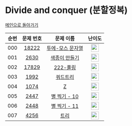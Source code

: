 # Divide and conquer (분할정복)

[메인으로 돌아가기](https://github.com/Alom-codingTest/alom-codingTest-25-1)

| 순번  |                                   문제 번호                                   |                                     문제 이름                                     |                                        난이도                                         |
|:---:|:-------------------------------------------------------------------------:|:-----------------------------------------------------------------------------:|:----------------------------------------------------------------------------------:|
| 000 | <a href="https://www.acmicpc.net/problem/18222" target="_blank">18222</a> | <a href="https://www.acmicpc.net/problem/18222" target="_blank">투에-모스 문자열</a> | <img height="25px" width="25px" src="https://static.solved.ac/tier_small/9.svg"/>  |<a href="./../../solution/divide_and_conquer/18222" target="_blank">바로 가기</a>|
| 001 |  <a href="https://www.acmicpc.net/problem/2630" target="_blank">2630</a>  |  <a href="https://www.acmicpc.net/problem/2630" target="_blank">색종이 만들기</a>   | <img height="25px" width="25px" src="https://static.solved.ac/tier_small/9.svg"/>  |<a href="./../../solution/divide_and_conquer/2630" target="_blank">바로 가기</a>|
| 002 | <a href="https://www.acmicpc.net/problem/17829" target="_blank">17829</a> |  <a href="https://www.acmicpc.net/problem/17829" target="_blank">222-풀링</a>   | <img height="25px" width="25px" src="https://static.solved.ac/tier_small/9.svg"/>  |<a href="./../../solution/divide_and_conquer/17829" target="_blank">바로 가기</a>|
| 003 |  <a href="https://www.acmicpc.net/problem/1992" target="_blank">1992</a>  |    <a href="https://www.acmicpc.net/problem/1992" target="_blank">쿼드트리</a>    | <img height="25px" width="25px" src="https://static.solved.ac/tier_small/10.svg"/> |<a href="./../../solution/divide_and_conquer/1992" target="_blank">바로 가기</a>|
| 004 |  <a href="https://www.acmicpc.net/problem/1074" target="_blank">1074</a>  |     <a href="https://www.acmicpc.net/problem/1074" target="_blank">Z</a>      | <img height="25px" width="25px" src="https://static.solved.ac/tier_small/11.svg"/> |<a href="./../../solution/divide_and_conquer/1074" target="_blank">바로 가기</a>|
| 005 |  <a href="https://www.acmicpc.net/problem/2447" target="_blank">2447</a>  | <a href="https://www.acmicpc.net/problem/2447" target="_blank">별 찍기 - 10</a>  | <img height="25px" width="25px" src="https://static.solved.ac/tier_small/11.svg"/> |<a href="./../../solution/divide_and_conquer/2447" target="_blank">바로 가기</a>|
| 006 |  <a href="https://www.acmicpc.net/problem/2448" target="_blank">2448</a>  | <a href="https://www.acmicpc.net/problem/2448" target="_blank">별 찍기 - 11</a>  | <img height="25px" width="25px" src="https://static.solved.ac/tier_small/12.svg"/> |<a href="./../../solution/divide_and_conquer/2448" target="_blank">바로 가기</a>|
| 007 |  <a href="https://www.acmicpc.net/problem/4256" target="_blank">4256</a>  |     <a href="https://www.acmicpc.net/problem/4256" target="_blank">트리</a>     | <img height="25px" width="25px" src="https://static.solved.ac/tier_small/14.svg"/> |<a href="./../../solution/divide_and_conquer/4256" target="_blank">바로 가기</a>|